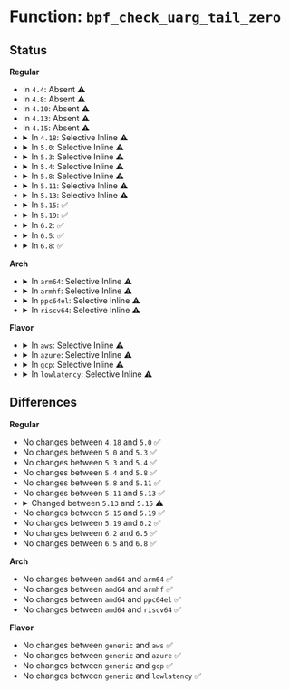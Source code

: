 # Function: <code>bpf_check_uarg_tail_zero</code>

## Status
<b>Regular</b>
<ul>
<li>
In <code>4.4</code>: Absent ⚠️
</li>
<li>
In <code>4.8</code>: Absent ⚠️
</li>
<li>
In <code>4.10</code>: Absent ⚠️
</li>
<li>
In <code>4.13</code>: Absent ⚠️
</li>
<li>
In <code>4.15</code>: Absent ⚠️
</li>
<li>
<details>
<summary>In <code>4.18</code>: Selective Inline ⚠️</summary>

```c
int bpf_check_uarg_tail_zero(void *uaddr, size_t expected_size, size_t actual_size);
```

**Collision:** Unique Global

**Inline:** Selective

**Transformation:** False

**Instances:**

```
In kernel/bpf/syscall.c (ffffffff811b4350)
Location: kernel/bpf/syscall.c:71
Inline: True
Direct callers:
  - kernel/bpf/syscall.c:__ia32_sys_bpf
  - kernel/bpf/syscall.c:__x64_sys_bpf
  - kernel/bpf/syscall.c:bpf_obj_get_info_by_fd
  - kernel/bpf/syscall.c:bpf_obj_get_info_by_fd
  - kernel/bpf/btf.c:btf_new_fd
```
**Symbols:**

```
ffffffff811b4350-ffffffff811b43c1: bpf_check_uarg_tail_zero (STB_GLOBAL)
```
</details>
</li>
<li>
<details>
<summary>In <code>5.0</code>: Selective Inline ⚠️</summary>

```c
int bpf_check_uarg_tail_zero(void *uaddr, size_t expected_size, size_t actual_size);
```

**Collision:** Unique Global

**Inline:** Selective

**Transformation:** False

**Instances:**

```
In kernel/bpf/syscall.c (ffffffff811c2370)
Location: kernel/bpf/syscall.c:70
Inline: True
Direct callers:
  - kernel/bpf/syscall.c:__do_sys_bpf
  - kernel/bpf/syscall.c:bpf_obj_get_info_by_fd
  - kernel/bpf/syscall.c:bpf_obj_get_info_by_fd
  - kernel/bpf/verifier.c:bpf_check
  - kernel/bpf/verifier.c:bpf_check
```
**Symbols:**

```
ffffffff811c2370-ffffffff811c23e1: bpf_check_uarg_tail_zero (STB_GLOBAL)
```
</details>
</li>
<li>
<details>
<summary>In <code>5.3</code>: Selective Inline ⚠️</summary>

```c
int bpf_check_uarg_tail_zero(void *uaddr, size_t expected_size, size_t actual_size);
```

**Collision:** Unique Global

**Inline:** Selective

**Transformation:** False

**Instances:**

```
In kernel/bpf/syscall.c (ffffffff811d2ef0)
Location: kernel/bpf/syscall.c:62
Inline: True
Direct callers:
  - kernel/bpf/syscall.c:__do_sys_bpf
  - kernel/bpf/syscall.c:bpf_obj_get_info_by_fd
  - kernel/bpf/syscall.c:bpf_obj_get_info_by_fd
  - kernel/bpf/verifier.c:check_btf_info
  - kernel/bpf/verifier.c:check_btf_info
  - net/bpf/test_run.c:bpf_prog_test_run_skb
```
**Symbols:**

```
ffffffff811d2ef0-ffffffff811d2f63: bpf_check_uarg_tail_zero (STB_GLOBAL)
```
</details>
</li>
<li>
<details>
<summary>In <code>5.4</code>: Selective Inline ⚠️</summary>

```c
int bpf_check_uarg_tail_zero(void *uaddr, size_t expected_size, size_t actual_size);
```

**Collision:** Unique Global

**Inline:** Selective

**Transformation:** False

**Instances:**

```
In kernel/bpf/syscall.c (ffffffff811df1f0)
Location: kernel/bpf/syscall.c:62
Inline: True
Direct callers:
  - kernel/bpf/syscall.c:__do_sys_bpf
  - kernel/bpf/syscall.c:bpf_obj_get_info_by_fd
  - kernel/bpf/syscall.c:bpf_obj_get_info_by_fd
  - kernel/bpf/verifier.c:check_btf_info
  - kernel/bpf/verifier.c:check_btf_info
  - net/bpf/test_run.c:bpf_ctx_init
```
**Symbols:**

```
ffffffff811df1f0-ffffffff811df263: bpf_check_uarg_tail_zero (STB_GLOBAL)
```
</details>
</li>
<li>
<details>
<summary>In <code>5.8</code>: Selective Inline ⚠️</summary>

```c
int bpf_check_uarg_tail_zero(void *uaddr, size_t expected_size, size_t actual_size);
```

**Collision:** Unique Global

**Inline:** Selective

**Transformation:** False

**Instances:**

```
In kernel/bpf/syscall.c (ffffffff8120154a)
Location: kernel/bpf/syscall.c:73
Inline: True
Inline callers:
  - kernel/bpf/syscall.c:__do_sys_bpf
  - kernel/bpf/syscall.c:bpf_obj_get_info_by_fd
Direct callers:
  - kernel/bpf/verifier.c:check_btf_line
  - net/bpf/test_run.c:bpf_ctx_init
```
**Symbols:**

```
ffffffff811fe660-ffffffff811fe6a5: bpf_check_uarg_tail_zero (STB_GLOBAL)
```
</details>
</li>
<li>
<details>
<summary>In <code>5.11</code>: Selective Inline ⚠️</summary>

```c
int bpf_check_uarg_tail_zero(void *uaddr, size_t expected_size, size_t actual_size);
```

**Collision:** Unique Global

**Inline:** Selective

**Transformation:** False

**Instances:**

```
In kernel/bpf/syscall.c (ffffffff81200e37)
Location: kernel/bpf/syscall.c:75
Inline: True
Inline callers:
  - kernel/bpf/syscall.c:__do_sys_bpf
  - kernel/bpf/syscall.c:bpf_obj_get_info_by_fd
Direct callers:
  - kernel/bpf/verifier.c:check_btf_line
  - kernel/bpf/bpf_iter.c:bpf_iter_link_attach
  - net/bpf/test_run.c:bpf_ctx_init
```
**Symbols:**

```
ffffffff811fd940-ffffffff811fd985: bpf_check_uarg_tail_zero (STB_GLOBAL)
```
</details>
</li>
<li>
<details>
<summary>In <code>5.13</code>: Selective Inline ⚠️</summary>

```c
int bpf_check_uarg_tail_zero(void *uaddr, size_t expected_size, size_t actual_size);
```

**Collision:** Unique Global

**Inline:** Selective

**Transformation:** False

**Instances:**

```
In kernel/bpf/syscall.c (ffffffff81201759)
Location: kernel/bpf/syscall.c:76
Inline: True
Inline callers:
  - kernel/bpf/syscall.c:__do_sys_bpf
  - kernel/bpf/syscall.c:bpf_obj_get_info_by_fd
  - kernel/bpf/syscall.c:bpf_obj_get_info_by_fd
  - kernel/bpf/syscall.c:bpf_obj_get_info_by_fd
Direct callers:
  - kernel/bpf/verifier.c:check_btf_line
  - kernel/bpf/bpf_iter.c:bpf_iter_link_attach
  - net/bpf/test_run.c:bpf_ctx_init
```
**Symbols:**

```
ffffffff811fe500-ffffffff811fe542: bpf_check_uarg_tail_zero (STB_GLOBAL)
```
</details>
</li>
<li>
<details>
<summary>In <code>5.15</code>: ✅</summary>

```c
int bpf_check_uarg_tail_zero(bpfptr_t uaddr, size_t expected_size, size_t actual_size);
```

**Collision:** Unique Global

**Inline:** No

**Transformation:** False

**Instances:**

```
In kernel/bpf/syscall.c (ffffffff8122f270)
Location: kernel/bpf/syscall.c:76
Inline: False
Direct callers:
  - kernel/bpf/syscall.c:__sys_bpf
  - kernel/bpf/syscall.c:bpf_obj_get_info_by_fd
  - kernel/bpf/syscall.c:bpf_obj_get_info_by_fd
  - kernel/bpf/verifier.c:check_btf_line
  - kernel/bpf/bpf_iter.c:bpf_iter_link_attach
  - net/bpf/test_run.c:bpf_ctx_init
```
**Symbols:**

```
ffffffff8122f270-ffffffff8122f2c6: bpf_check_uarg_tail_zero (STB_GLOBAL)
```
</details>
</li>
<li>
<details>
<summary>In <code>5.19</code>: ✅</summary>

```c
int bpf_check_uarg_tail_zero(bpfptr_t uaddr, size_t expected_size, size_t actual_size);
```

**Collision:** Unique Global

**Inline:** No

**Transformation:** False

**Instances:**

```
In kernel/bpf/syscall.c (ffffffff81271bf0)
Location: kernel/bpf/syscall.c:80
Inline: False
Direct callers:
  - kernel/bpf/syscall.c:__sys_bpf
  - kernel/bpf/syscall.c:__sys_bpf
  - kernel/bpf/verifier.c:check_core_relo
  - kernel/bpf/verifier.c:check_btf_line
  - kernel/bpf/bpf_iter.c:bpf_iter_link_attach
  - net/bpf/test_run.c:bpf_ctx_init
```
**Symbols:**

```
ffffffff81271bf0-ffffffff81271c73: bpf_check_uarg_tail_zero (STB_GLOBAL)
```
</details>
</li>
<li>
<details>
<summary>In <code>6.2</code>: ✅</summary>

```c
int bpf_check_uarg_tail_zero(bpfptr_t uaddr, size_t expected_size, size_t actual_size);
```

**Collision:** Unique Global

**Inline:** No

**Transformation:** False

**Instances:**

```
In kernel/bpf/syscall.c (ffffffff812c7e40)
Location: kernel/bpf/syscall.c:80
Inline: False
Direct callers:
  - kernel/bpf/syscall.c:__sys_bpf
  - kernel/bpf/syscall.c:__sys_bpf
  - kernel/bpf/syscall.c:bpf_prog_get_info_by_fd
  - kernel/bpf/verifier.c:check_core_relo
  - kernel/bpf/verifier.c:check_btf_line
  - kernel/bpf/bpf_iter.c:bpf_iter_link_attach
  - net/bpf/test_run.c:bpf_ctx_init
```
**Symbols:**

```
ffffffff812c7e40-ffffffff812c7ec3: bpf_check_uarg_tail_zero (STB_GLOBAL)
```
</details>
</li>
<li>
<details>
<summary>In <code>6.5</code>: ✅</summary>

```c
int bpf_check_uarg_tail_zero(bpfptr_t uaddr, size_t expected_size, size_t actual_size);
```

**Collision:** Unique Global

**Inline:** No

**Transformation:** False

**Instances:**

```
In kernel/bpf/syscall.c (ffffffff812ef300)
Location: kernel/bpf/syscall.c:81
Inline: False
Direct callers:
  - kernel/bpf/syscall.c:__sys_bpf
  - kernel/bpf/syscall.c:bpf_obj_get_info_by_fd
  - kernel/bpf/syscall.c:bpf_obj_get_info_by_fd
  - kernel/bpf/syscall.c:bpf_prog_get_info_by_fd
  - kernel/bpf/verifier.c:check_core_relo
  - kernel/bpf/verifier.c:check_btf_line
  - kernel/bpf/bpf_iter.c:bpf_iter_link_attach
  - net/bpf/test_run.c:bpf_ctx_init
```
**Symbols:**

```
ffffffff812ef300-ffffffff812ef383: bpf_check_uarg_tail_zero (STB_GLOBAL)
```
</details>
</li>
<li>
<details>
<summary>In <code>6.8</code>: ✅</summary>

```c
int bpf_check_uarg_tail_zero(bpfptr_t uaddr, size_t expected_size, size_t actual_size);
```

**Collision:** Unique Global

**Inline:** No

**Transformation:** False

**Instances:**

```
In kernel/bpf/syscall.c (ffffffff8130e0e0)
Location: kernel/bpf/syscall.c:84
Inline: False
Direct callers:
  - kernel/bpf/syscall.c:__sys_bpf
  - kernel/bpf/syscall.c:bpf_obj_get_info_by_fd
  - kernel/bpf/syscall.c:bpf_obj_get_info_by_fd
  - kernel/bpf/syscall.c:bpf_prog_get_info_by_fd
  - kernel/bpf/verifier.c:check_core_relo
  - kernel/bpf/verifier.c:check_btf_line
  - kernel/bpf/bpf_iter.c:bpf_iter_link_attach
  - net/bpf/test_run.c:bpf_ctx_init
```
**Symbols:**

```
ffffffff8130e0e0-ffffffff8130e163: bpf_check_uarg_tail_zero (STB_GLOBAL)
```
</details>
</li>
</ul>
<b>Arch</b>
<ul>
<li>
<details>
<summary>In <code>arm64</code>: Selective Inline ⚠️</summary>

```c
int bpf_check_uarg_tail_zero(void *uaddr, size_t expected_size, size_t actual_size);
```

**Collision:** Unique Global

**Inline:** Selective

**Transformation:** False

**Instances:**

```
In kernel/bpf/syscall.c (ffff800010261160)
Location: kernel/bpf/syscall.c:62
Inline: True
Direct callers:
  - kernel/bpf/syscall.c:__do_sys_bpf
  - kernel/bpf/syscall.c:bpf_obj_get_info_by_fd
  - kernel/bpf/syscall.c:bpf_obj_get_info_by_fd
  - kernel/bpf/verifier.c:check_btf_info
  - kernel/bpf/verifier.c:check_btf_info
  - net/bpf/test_run.c:bpf_ctx_init
```
**Symbols:**

```
ffff800010261160-ffff800010261374: bpf_check_uarg_tail_zero (STB_GLOBAL)
```
</details>
</li>
<li>
<details>
<summary>In <code>armhf</code>: Selective Inline ⚠️</summary>

```c
int bpf_check_uarg_tail_zero(void *uaddr, size_t expected_size, size_t actual_size);
```

**Collision:** Unique Global

**Inline:** Selective

**Transformation:** False

**Instances:**

```
In kernel/bpf/syscall.c (c0493fc4)
Location: kernel/bpf/syscall.c:62
Inline: True
Direct callers:
  - kernel/bpf/syscall.c:__do_sys_bpf
  - kernel/bpf/syscall.c:bpf_obj_get_info_by_fd
  - kernel/bpf/syscall.c:bpf_obj_get_info_by_fd
  - kernel/bpf/syscall.c:bpf_prog_get_info_by_fd
  - kernel/bpf/verifier.c:check_btf_info
  - kernel/bpf/verifier.c:check_btf_info
  - net/bpf/test_run.c:bpf_prog_test_run_flow_dissector
  - net/bpf/test_run.c:bpf_prog_test_run_skb
```
**Symbols:**

```
c0493fc4-c0494098: bpf_check_uarg_tail_zero (STB_GLOBAL)
```
</details>
</li>
<li>
<details>
<summary>In <code>ppc64el</code>: Selective Inline ⚠️</summary>

```c
int bpf_check_uarg_tail_zero(void *uaddr, size_t expected_size, size_t actual_size);
```

**Collision:** Unique Global

**Inline:** Selective

**Transformation:** False

**Instances:**

```
In kernel/bpf/syscall.c (c000000000305d80)
Location: kernel/bpf/syscall.c:62
Inline: True
Direct callers:
  - kernel/bpf/syscall.c:__do_sys_bpf
  - kernel/bpf/syscall.c:bpf_obj_get_info_by_fd
  - kernel/bpf/syscall.c:bpf_obj_get_info_by_fd
  - kernel/bpf/verifier.c:check_btf_info
  - kernel/bpf/verifier.c:check_btf_info
  - net/bpf/test_run.c:bpf_ctx_init
```
**Symbols:**

```
c000000000305d80-c000000000305e98: bpf_check_uarg_tail_zero (STB_GLOBAL)
```
</details>
</li>
<li>
<details>
<summary>In <code>riscv64</code>: Selective Inline ⚠️</summary>

```c
int bpf_check_uarg_tail_zero(void *uaddr, size_t expected_size, size_t actual_size);
```

**Collision:** Unique Global

**Inline:** Selective

**Transformation:** False

**Instances:**

```
In kernel/bpf/syscall.c (ffffffe00019e402)
Location: kernel/bpf/syscall.c:62
Inline: True
Direct callers:
  - kernel/bpf/syscall.c:__do_sys_bpf
  - kernel/bpf/syscall.c:bpf_obj_get_info_by_fd
  - kernel/bpf/syscall.c:bpf_obj_get_info_by_fd
  - kernel/bpf/verifier.c:check_btf_info
  - kernel/bpf/verifier.c:check_btf_info
  - net/bpf/test_run.c:bpf_ctx_init
```
**Symbols:**

```
ffffffe00019e402-ffffffe00019e4aa: bpf_check_uarg_tail_zero (STB_GLOBAL)
```
</details>
</li>
</ul>
<b>Flavor</b>
<ul>
<li>
<details>
<summary>In <code>aws</code>: Selective Inline ⚠️</summary>

```c
int bpf_check_uarg_tail_zero(void *uaddr, size_t expected_size, size_t actual_size);
```

**Collision:** Unique Global

**Inline:** Selective

**Transformation:** False

**Instances:**

```
In kernel/bpf/syscall.c (ffffffff811d7810)
Location: kernel/bpf/syscall.c:62
Inline: True
Direct callers:
  - kernel/bpf/syscall.c:__do_sys_bpf
  - kernel/bpf/syscall.c:bpf_obj_get_info_by_fd
  - kernel/bpf/syscall.c:bpf_obj_get_info_by_fd
  - kernel/bpf/verifier.c:check_btf_info
  - kernel/bpf/verifier.c:check_btf_info
  - net/bpf/test_run.c:bpf_ctx_init
```
**Symbols:**

```
ffffffff811d7810-ffffffff811d7883: bpf_check_uarg_tail_zero (STB_GLOBAL)
```
</details>
</li>
<li>
<details>
<summary>In <code>azure</code>: Selective Inline ⚠️</summary>

```c
int bpf_check_uarg_tail_zero(void *uaddr, size_t expected_size, size_t actual_size);
```

**Collision:** Unique Global

**Inline:** Selective

**Transformation:** False

**Instances:**

```
In kernel/bpf/syscall.c (ffffffff811ca5d0)
Location: kernel/bpf/syscall.c:62
Inline: True
Direct callers:
  - kernel/bpf/syscall.c:__do_sys_bpf
  - kernel/bpf/syscall.c:bpf_obj_get_info_by_fd
  - kernel/bpf/syscall.c:bpf_obj_get_info_by_fd
  - kernel/bpf/verifier.c:check_btf_info
  - kernel/bpf/verifier.c:check_btf_info
  - net/bpf/test_run.c:bpf_ctx_init
```
**Symbols:**

```
ffffffff811ca5d0-ffffffff811ca643: bpf_check_uarg_tail_zero (STB_GLOBAL)
```
</details>
</li>
<li>
<details>
<summary>In <code>gcp</code>: Selective Inline ⚠️</summary>

```c
int bpf_check_uarg_tail_zero(void *uaddr, size_t expected_size, size_t actual_size);
```

**Collision:** Unique Global

**Inline:** Selective

**Transformation:** False

**Instances:**

```
In kernel/bpf/syscall.c (ffffffff811d55e0)
Location: kernel/bpf/syscall.c:62
Inline: True
Direct callers:
  - kernel/bpf/syscall.c:__do_sys_bpf
  - kernel/bpf/syscall.c:bpf_obj_get_info_by_fd
  - kernel/bpf/syscall.c:bpf_obj_get_info_by_fd
  - kernel/bpf/verifier.c:check_btf_info
  - kernel/bpf/verifier.c:check_btf_info
  - net/bpf/test_run.c:bpf_ctx_init
```
**Symbols:**

```
ffffffff811d55e0-ffffffff811d5653: bpf_check_uarg_tail_zero (STB_GLOBAL)
```
</details>
</li>
<li>
<details>
<summary>In <code>lowlatency</code>: Selective Inline ⚠️</summary>

```c
int bpf_check_uarg_tail_zero(void *uaddr, size_t expected_size, size_t actual_size);
```

**Collision:** Unique Global

**Inline:** Selective

**Transformation:** False

**Instances:**

```
In kernel/bpf/syscall.c (ffffffff811e3950)
Location: kernel/bpf/syscall.c:62
Inline: True
Direct callers:
  - kernel/bpf/syscall.c:__do_sys_bpf
  - kernel/bpf/syscall.c:bpf_obj_get_info_by_fd
  - kernel/bpf/syscall.c:bpf_obj_get_info_by_fd
  - kernel/bpf/verifier.c:check_btf_info
  - kernel/bpf/verifier.c:check_btf_info
  - net/bpf/test_run.c:bpf_ctx_init
```
**Symbols:**

```
ffffffff811e3950-ffffffff811e39c3: bpf_check_uarg_tail_zero (STB_GLOBAL)
```
</details>
</li>
</ul>

## Differences
<b>Regular</b>
<ul>
<li>
No changes between <code>4.18</code> and <code>5.0</code> ✅
</li>
<li>
No changes between <code>5.0</code> and <code>5.3</code> ✅
</li>
<li>
No changes between <code>5.3</code> and <code>5.4</code> ✅
</li>
<li>
No changes between <code>5.4</code> and <code>5.8</code> ✅
</li>
<li>
No changes between <code>5.8</code> and <code>5.11</code> ✅
</li>
<li>
No changes between <code>5.11</code> and <code>5.13</code> ✅
</li>
<li>
<details>
<summary>Changed between <code>5.13</code> and <code>5.15</code> ⚠️</summary>
<ul>
<li>
<b>Param type changed. </b>
<code>void *uaddr</code> ➡️ <code>bpfptr_t uaddr</code>
</li>
</ul>
</details>
</li>
<li>
No changes between <code>5.15</code> and <code>5.19</code> ✅
</li>
<li>
No changes between <code>5.19</code> and <code>6.2</code> ✅
</li>
<li>
No changes between <code>6.2</code> and <code>6.5</code> ✅
</li>
<li>
No changes between <code>6.5</code> and <code>6.8</code> ✅
</li>
</ul>
<b>Arch</b>
<ul>
<li>
No changes between <code>amd64</code> and <code>arm64</code> ✅
</li>
<li>
No changes between <code>amd64</code> and <code>armhf</code> ✅
</li>
<li>
No changes between <code>amd64</code> and <code>ppc64el</code> ✅
</li>
<li>
No changes between <code>amd64</code> and <code>riscv64</code> ✅
</li>
</ul>
<b>Flavor</b>
<ul>
<li>
No changes between <code>generic</code> and <code>aws</code> ✅
</li>
<li>
No changes between <code>generic</code> and <code>azure</code> ✅
</li>
<li>
No changes between <code>generic</code> and <code>gcp</code> ✅
</li>
<li>
No changes between <code>generic</code> and <code>lowlatency</code> ✅
</li>
</ul>
